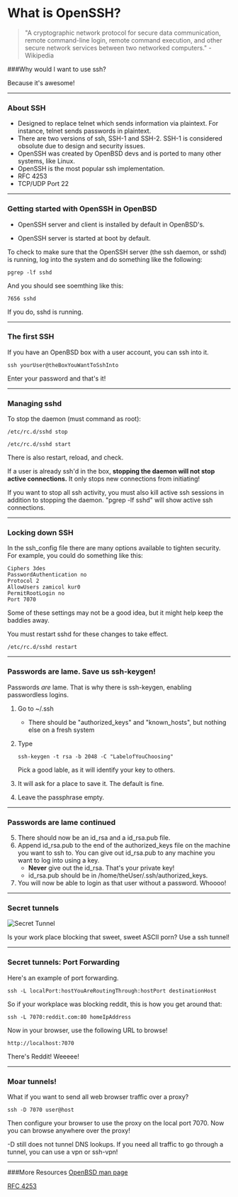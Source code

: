 # What is OpenSSH?

>"A cryptographic network protocol for secure data communication, remote command-line login, remote command execution, and other secure network services between two networked computers." -Wikipedia


###Why would I want to use ssh?

Because it's awesome!

---

### About SSH

* Designed to replace telnet which sends information via plaintext.  For instance, telnet sends passwords in plaintext.  
* There are two versions of ssh, SSH-1 and SSH-2.  SSH-1 is considered obsolute due to design and security issues.
* OpenSSH was created by OpenBSD devs and is ported to many other systems, like Linux.
* OpenSSH is the most popular ssh implementation.  
* RFC 4253
* TCP/UDP Port 22

---

### Getting started with OpenSSH in OpenBSD


* OpenSSH server and client is installed by default in OpenBSD's.  

* OpenSSH server is started at boot by default.  

To check to make sure that the OpenSSH server (the ssh daemon, or sshd) is running, log into the system and do something like the following:

```
pgrep -lf sshd
```

And you should see soemthing like this:

```
7656 sshd
```

If you do, sshd is running.

---

### The first SSH

If you have an OpenBSD box with a user account, you can ssh into it.

```
ssh yourUser@theBoxYouWantToSshInto 
```

Enter your password and that's it!


---
### Managing sshd

To stop the daemon (must command as root):

```
/etc/rc.d/sshd stop
```

```
/etc/rc.d/sshd start
```

There is also restart, reload, and check.  

If a user is already ssh'd in the box, **stopping the daemon will not stop active connections.**  It only stops new connections from initiating!  

If you want to stop all ssh activity, you must also kill active ssh sessions in addition to stopping the daemon. "pgrep -lf sshd" will show active ssh connections.  

---

### Locking down SSH

In the ssh_config file there are many options available to tighten security. For example, you could do something like this:

```
Ciphers 3des
PasswordAuthentication no
Protocol 2 
AllowUsers zamicol kur0
PermitRootLogin no
Port 7070
```

Some of these settings may not be a good idea, but it might help keep the baddies away.  

You must restart sshd for these changes to take effect.

```
/etc/rc.d/sshd restart
```

---

### Passwords are lame. Save us ssh-keygen!

Passwords *are* lame.  That is why there is ssh-keygen, enabling passwordless logins.

1. Go to ~/.ssh
    * There should be "authorized_keys" and "known_hosts", but nothing else on a fresh system
2. Type
	```
	ssh-keygen -t rsa -b 2048 -C "LabelofYouChoosing"
	```
	Pick a good lable, as it will identify your key to others. 

3. It will ask for a place to save it.  The default is fine. 
4. Leave the passphrase empty.  

---

### Passwords are lame continued

5. There should now be an id_rsa and a id_rsa.pub file.
6. Append id_rsa.pub to the end of the authorized_keys file on the machine you want to ssh to.  You can give out id_rsa.pub to any machine you want to log into using a key.
    * **Never** give out the id_rsa.  That's your private key!
    * id_rsa.pub should be in /home/theUser/.ssh/authorized_keys.  
7. You will now be able to login as that user without a password. Whoooo!

---

### Secret tunnels

![Secret Tunnel](http://24.media.tumblr.com/eb5a56a9082029777ee0421e34d6d6c3/tumblr_mitciedNmy1qat7jlo2_1280.png)

Is your work place blocking that sweet, sweet ASCII porn?  Use a ssh tunnel!

---

### Secret tunnels: Port Forwarding

Here's an example of port forwarding.  

```
ssh -L localPort:hostYouAreRoutingThrough:hostPort destinationHost

```

So if your workplace was blocking reddit, this is how you get around that:

```
ssh -L 7070:reddit.com:80 homeIpAddress
```

Now in your browser, use the following URL to browse!

```
http://localhost:7070
```

There's Reddit!  Weeeee!

---

### Moar tunnels!

What if you want to send all web browser traffic over a proxy?

```
ssh -D 7070 user@host 
```

Then configure your browser to use the proxy on the local port 7070.  Now you can browse anywhere over the proxy!

-D still does not tunnel DNS lookups.  If you need all traffic to go through a tunnel, you can use a vpn or ssh-vpn!

---

###More Resources
[OpenBSD man page](http://www.openbsd.org/cgi-bin/man.cgi?query=ssh)

[RFC 4253](http://tools.ietf.org/html/rfc4253)
